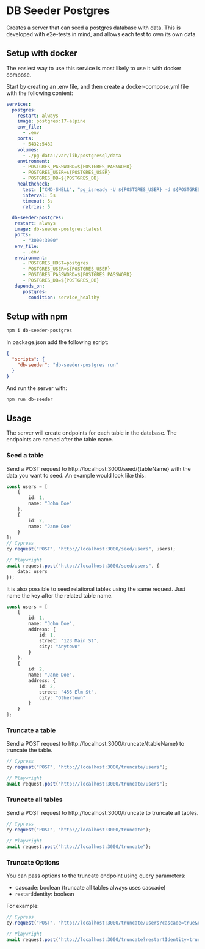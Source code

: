 # DB Seeder Postgres

Creates a server that can seed a postgres database with data. This is developed with e2e-tests in mind, and allows each test to own its own data.

## Setup with docker

The easiest way to use this service is most likely to use it with docker compose.

Start by creating an .env file, and then create a docker-compose.yml file with the following content:

```yml
services:
  postgres:
    restart: always
    image: postgres:17-alpine
    env_file:
      - .env
    ports:
      - 5432:5432
    volumes:
      - ./pg-data:/var/lib/postgresql/data
    environment:
      - POSTGRES_PASSWORD=${POSTGRES_PASSWORD}
      - POSTGRES_USER=${POSTGRES_USER}
      - POSTGRES_DB=${POSTGRES_DB}
    healthcheck:
      test: ["CMD-SHELL", "pg_isready -U ${POSTGRES_USER} -d ${POSTGRES_DB}"]
      interval: 5s
      timeout: 5s
      retries: 5

  db-seeder-postgres:
   restart: always
   image: db-seeder-postgres:latest
   ports:
      - "3000:3000"
   env_file:
      - .env
   environment:
      - POSTGRES_HOST=postgres
      - POSTGRES_USER=${POSTGRES_USER}
      - POSTGRES_PASSWORD=${POSTGRES_PASSWORD}
      - POSTGRES_DB=${POSTGRES_DB}
   depends_on:
      postgres:
        condition: service_healthy
```

## Setup with npm

```bash
npm i db-seeder-postgres
```

In package.json add the following script:

```json
{
  "scripts": {
    "db-seeder": "db-seeder-postgres run"
  }
}
```

And run the server with:

```bash
npm run db-seeder
```

## Usage

The server will create endpoints for each table in the database. The endpoints are named after the table name.

### Seed a table

Send a POST request to http://localhost:3000/seed/{tableName} with the data you want to seed. An example would look like this:

```typescript
const users = [
    {
        id: 1,
        name: "John Doe"
    },
    {
        id: 2,
        name: "Jane Doe"
    }
];
// Cypress
cy.request("POST", "http://localhost:3000/seed/users", users);

// Playwright
await request.post("http://localhost:3000/seed/users", {
    data: users
});
```

It is also possible to seed relational tables using the same request. Just name the key after the related table name.

```typescript
const users = [
    {
        id: 1,
        name: "John Doe",
        address: {
            id: 1,
            street: "123 Main St",
            city: "Anytown"
        }
    },
    {
        id: 2,
        name: "Jane Doe",
        address: {
            id: 2,
            street: "456 Elm St",
            city: "Othertown"
        }
    }
];
```

### Truncate a table

Send a POST request to http://localhost:3000/truncate/{tableName} to truncate the table.

```typescript
// Cypress
cy.request("POST", "http://localhost:3000/truncate/users");

// Playwright
await request.post("http://localhost:3000/truncate/users");
```

### Truncate all tables

Send a POST request to http://localhost:3000/truncate to truncate all tables.

```typescript
// Cypress
cy.request("POST", "http://localhost:3000/truncate");

// Playwright
await request.post("http://localhost:3000/truncate");
```

### Truncate Options

You can pass options to the truncate endpoint using query parameters:

- cascade: boolean (truncate all tables always uses cascade)
- restartIdentity: boolean

For example:

```typescript
// Cypress
cy.request("POST", "http://localhost:3000/truncate/users?cascade=true&restartIdentity=true");

// Playwright
await request.post("http://localhost:3000/truncate?restartIdentity=true");
```
